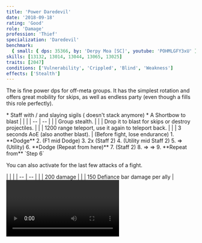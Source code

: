 ```yaml
---
title: 'Power Daredevil'
date: '2018-09-18'
rating: 'Good'
role: 'Damage'
profession: 'Thief'
specialization: 'Daredevil'
benchmark:
  { small: { dps: 35366, by: 'Derpy Moa [SC]', youtube: 'POHMLGFY3xU' } }
skills: [13132, 13014, 13044, 13065, 13025]
traits: [2047]
conditions: ['Vulnerability', 'Crippled', 'Blind', 'Weakness']
effects: ['Stealth']
---
```


The <Specialization name="thief"/> is fine power dps for off-meta groups. It has the simplest rotation and offers great mobility for skips, as well as endless party <Effect name="stealth"/> (even though a <Specialization name="druid"/> fills this role perfectly).

<Divider text="Equipment"/>

<Grid>
<GridItem sm="4">
<Armor helmId="48087" helmRuneId="24836" helmRuneCount="6" helmAffix="Berserker" helmRune="Scholar" shouldersId="48089" shouldersRuneId="24836" shouldersRuneCount="6" shouldersAffix="Berserker" shouldersRune="Scholar" coatId="48085" coatRuneId="24836" coatRuneCount="6" coatAffix="Berserker" coatRune="Scholar" glovesId="48086" glovesRuneId="24836" glovesRuneCount="6" glovesAffix="Berserker" glovesRune="Scholar" leggingsId="48088" leggingsRuneId="24836" leggingsRuneCount="6" leggingsAffix="Berserker" leggingsRune="Scholar" bootsId="48084" bootsRuneId="24836" bootsRuneCount="6" bootsAffix="Berserker" bootsRune="Scholar"/>
</GridItem>

<GridItem sm="4">
<Weapons weapon1MainId="46773" weapon1MainSigil1Id="24615" weapon1MainSigil2Id="24868" weapon1MainType="Staff" weapon1MainAffix="Berserker" weapon1MainSigil1="Force" weapon1MainSigil2="Impact"/>

<Card title="Alternative weapons">
* Staff with <Item id="36053" disableText/> / <Item id="24615" disableText/> and slaying sigils  
  (<Item id="36054"/> doesn't stack anymore)
* A Shortbow to blast <Boon name="might"/>
</Card>
</GridItem>

<GridItem sm="4">
<BackAndTrinkets backItemId="49390" backItemAffix="Berserker" accessory1Id="39233" accessory1Affix="Berserker" accessory2Id="39232" accessory2Affix="Berserker" amuletId="39273" amuletAffix="Berserker" ring1Id="75669" ring1Affix="Berserker" ring2Id="76024" ring2Affix="Berserker"/>

<Consumables foodId="41569" utilityId="67530" infusionId="37131"/>
</GridItem>
</Grid>

<Divider text="Build"/>

<Grid>
<GridItem sm="7">
<Traits title="" traits1Id="28" traits1="Dreadly Arts" traits1SelectedIds="1276,1292,1269" traits2Id="35" traits2="Critical Strikes" traits2SelectedIds="1268,1272,1904" traits3Id="7" traits3="Daredevil" traits3SelectedIds="1933,1884,2047"/>
</GridItem>

<GridItem sm="5">
<Skills healId="30400" utility1Id="13037" utility2Id="30868" utility3Id="13046" eliteId="13132"/>

<Card title="Situational">
| | |
| -- | -- |
| <Skill id="13117" size="big" disableText/> | Group stealth. |
| <Skill id="13065" size="big" disableText/> | Drop it to blast <Effect name="stealth"/> for skips or destroy projectiles. |
| <Skill id="13002" size="big" disableText/> | 1200 range teleport, use it again to teleport back. |
| <Skill id="13044" size="big" disableText/> | 3 seconds AoE <Effect name="stealth"/> (also another blast). |
</Card>
</GridItem>
</Grid>

<Divider text="Details"/>

<Grid>
<GridItem sm="7">
<Card title="Rotation">
(Before fight, lose endurance)
1. **Dodge** 
2. <Skill id="13014"/> (F1 mid Dodge)
3. <Skill id="29911"/> 2x (Staff 2)
4. <Skill id="13046"/> (Utility mid Staff 2)
5. <Skill id="30868"/> => <Skill id="30693"/> (Utility)
6. **Dodge (Repeat from here)**
7. <Skill id="29911"/> (Staff 2)
8. <Skill id="30614"/> => <Skill id="30135" disableText/> => <Skill id="30434" disableText/>
9. **Repeat from** `Step 6`

You can also activate <Skill id="13046"/> for the last few attacks of a fight.
</Card>
</GridItem>

<GridItem sm="5">
<Card title="CC skills">
| | |
| -- | -- |
| <Skill id="30693"/> | 200 damage |
| <Skill id="13132"/> | 150 Defiance bar damage per ally |
</Card>

<Video youtube="POHMLGFY3xU" title="Daredevil Staff 35.3k by Derpy Moa [SC]"/>
</GridItem>
</Grid>
